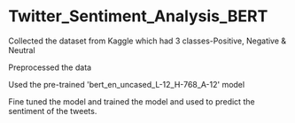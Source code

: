 # Twitter_Sentiment_Analysis_BERT

Collected the dataset from Kaggle which had 3 classes-Positive, Negative & Neutral

Preprocessed the data

Used the pre-trained 'bert_en_uncased_L-12_H-768_A-12' model

Fine tuned the model and trained the model and used to predict the sentiment of the tweets.
